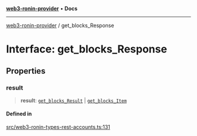 [**web3-ronin-provider**](../README.md) • **Docs**

***

[web3-ronin-provider](../globals.md) / get\_blocks\_Response

# Interface: get\_blocks\_Response

## Properties

### result

> **result**: [`get_blocks_Result`](get_blocks_Result.md) \| [`get_blocks_Item`](get_blocks_Item.md)

#### Defined in

[src/web3-ronin-types-rest-accounts.ts:131](https://github.com/chuacw/web3-ronin-provider/blob/5334d3e4a39d6911ce4028a880b09b3429564837/src/web3-ronin-types-rest-accounts.ts#L131)
